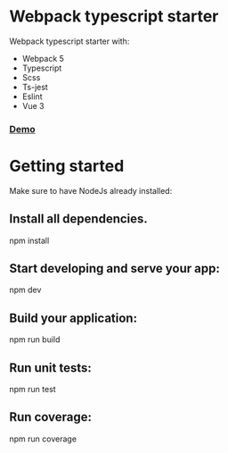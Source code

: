 # Webpack typescript starter

Webpack typescript starter with:

- Webpack 5
- Typescript
- Scss
- Ts-jest
- Eslint
- Vue 3

### [Demo](http://www.mnjc.com.cn/)

# Getting started

Make sure to have NodeJs already installed:

## Install all dependencies.

npm install

## Start developing and serve your app:

npm dev

## Build your application:

npm run build

## Run unit tests:

npm run test

## Run coverage:

npm run coverage
